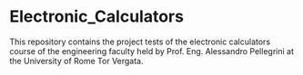 # Electronic_Calculators
This repository contains the project tests of the electronic calculators course of the engineering faculty held by Prof. Eng. Alessandro Pellegrini at the University of Rome Tor Vergata.
